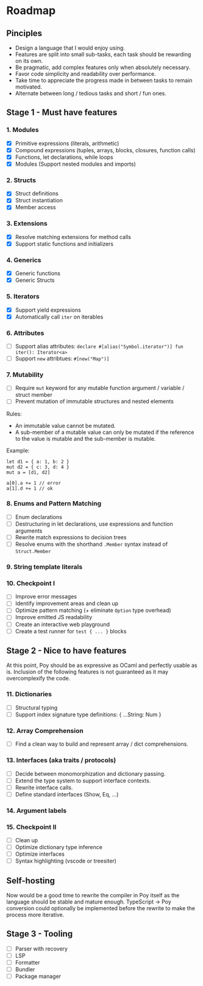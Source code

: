 
# Roadmap

## Pinciples
- Design a language that I would enjoy using.
- Features are split into small sub-tasks, each task should be rewarding on its own.
- Be pragmatic, add complex features only when absolutely necessary.
- Favor code simplicity and readability over performance.
- Take time to appreciate the progress made in between tasks to remain motivated.
- Alternate between long / tedious tasks and short / fun ones.

## Stage 1 - Must have features

### 1. Modules
- [x] Primitive expressions (literals, arithmetic) 
- [x] Compound expressions (tuples, arrays, blocks, closures, function calls)
- [x] Functions, let declarations, while loops
- [x] Modules (Support nested modules and imports)

### 2. Structs
- [x] Struct definitions
- [x] Struct instantiation
- [x] Member access

### 3. Extensions
- [x] Resolve matching extensions for method calls
- [x] Support static functions and initializers

### 4. Generics
- [x] Generic functions
- [x] Generic Structs

### 5. Iterators
- [x] Support yield expressions
- [x] Automatically call `iter` on iterables 

### 6. Attributes
- [ ] Support alias attributes: `declare #[alias("Symbol.iterator")] fun iter(): Iterator<a>`
- [ ] Support `new` attribtues: `#[new("Map")]`

### 7. Mutability
- [ ] Require `mut` keyword for any mutable function argument / variable / struct member 
- [ ] Prevent mutation of immutable structures and nested elements

Rules:
- An immutable value cannot be mutated.
- A sub-member of a mutable value can only be mutated if
  the reference to the value is mutable and the sub-member is mutable.

Example:
```poy
let d1 = { a: 1, b: 2 }
mut d2 = { c: 3, d: 4 }
mut a = [d1, d2]

a[0].a += 1 // error
a[1].d += 1 // ok
```

### 8. Enums and Pattern Matching
- [ ] Enum declarations
- [ ] Destructuring in let declarations, use expressions and function arguments
- [ ] Rewrite match expressions to decision trees
- [ ] Resolve enums with the shorthand `.Member` syntax instead of `Struct.Member`

### 9. String template literals

### 10. Checkpoint I
- [ ] Improve error messages
- [ ] Identify improvement areas and clean up
- [ ] Optimize pattern matching (+ eliminate `Option` type overhead)
- [ ] Improve emitted JS readability
- [ ] Create an interactive web playground
- [ ] Create a test runner for ```test { ... }``` blocks

## Stage 2 - Nice to have features
At this point, Poy should be as expressive as OCaml and perfectly usable as is.
Inclusion of the following features is not guaranteed as it may overcomplexify the code.

### 11. Dictionaries
- [ ] Structural typing
- [ ] Support index signature type definitions: { ...String: Num }

### 12. Array Comprehension
- [ ] Find a clean way to build and represent array / dict comprehensions.

### 13. Interfaces (aka traits / protocols)
- [ ] Decide between monomorphization and dictionary passing.
- [ ] Extend the type system to support interface contexts.
- [ ] Rewrite interface calls.
- [ ] Define standard interfaces (Show, Eq, ...)

### 14. Argument labels

### 15. Checkpoint II
- [ ] Clean up
- [ ] Optimize dictionary type inference
- [ ] Optimize interfaces
- [ ] Syntax highlighting (vscode or treesiter)

## Self-hosting
Now would be a good time to rewrite the compiler in Poy itself as the language should be stable and mature enough. TypeScript -> Poy conversion could optionally be implemented before the rewrite to make the process more iterative.

## Stage 3 - Tooling
- [ ] Parser with recovery
- [ ] LSP
- [ ] Formatter
- [ ] Bundler
- [ ] Package manager